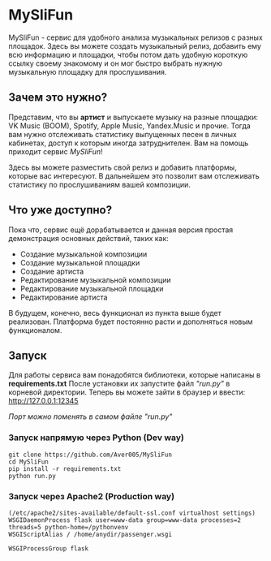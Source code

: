 # MySliFun
MySliFun - сервис для удобного анализа музыкальных релизов с разных площадок. 
Здесь вы можете создать музыкальный релиз, добавить ему всю информацию и площадки, 
чтобы потом дать удобную короткую ссылку своему знакомому и он мог быстро выбрать 
нужную музыкальную площадку для прослушивания.

## Зачем это нужно?
Представим, что вы **артист** и выпускаете музыку на разные площадки: VK Music (BOOM), Spotify, Apple Music, Yandex.Music и прочие. 
Тогда вам нужно отслеживать статистику выпущенных песен в личных кабинетах, доступ к которым иногда затруднителен.
Вам на помощь приходит сервис *MySliFun*!

Здесь вы можете разместить свой релиз и добавить платформы, которые вас интересуют. В дальнейшем это позволит вам отслеживать
статистику по прослушиваниям вашей композиции.

## Что уже доступно?
Пока что, сервис ещё дорабатывается и данная версия простая демонстрация основных действий, таких как:
- Создание музыкальной композиции
- Создание музыкальной площадки
- Создание артиста
- Редактирование музыкальной композиции
- Редактирование музыкальной площадки
- Редактирование артиста

В будущем, конечно, весь функционал из пункта выше будет реализован. 
Платформа будет постоянно расти и дополняться новым функционалом.

## Запуск

Для работы сервиса вам понадобятся библиотеки, которые написаны в **requirements.txt**
После установки их запустите файл *"run.py"* в корневой директории.
Теперь вы можете зайти в браузер и ввести: http://127.0.0.1:12345

*Порт можно поменять в самом файле "run.py"*

### Запуск напрямую через Python (Dev way)
```
git clone https://github.com/Aver005/MySliFun
cd MySliFun
pip install -r requirements.txt
python run.py
```

### Запуск через Apache2 (Production way)
```
(/etc/apache2/sites-available/default-ssl.conf virtualhost settings)
WSGIDaemonProcess flask user=www-data group=www-data processes=2 threads=5 python-home=/pythonvenv
WSGIScriptAlias / /home/anydir/passenger.wsgi

WSGIProcessGroup flask
```